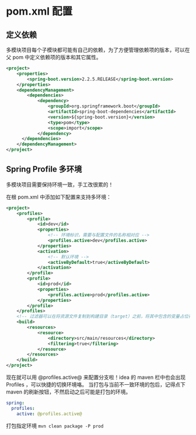 # pom.xml 配置

##  定义依赖

多模块项目每个子模块都可能有自己的依赖，为了方便管理依赖项的版本，可以在父 pom 中定义依赖项的版本和其它属性。

```xml
<project>
    <properties>
     	<spring-boot.version>2.2.5.RELEASE</spring-boot.version>
    </properties>
	<dependencyManagement>
    	<dependencies>
       		<dependency>
                <groupId>org.springframework.boot</groupId>
                <artifactId>spring-boot-dependencies</artifactId>
                <version>${spring-boot.version}</version>
                <type>pom</type>
                <scope>import</scope>
            </dependency>
      </dependencies>
	</dependencyManagement>
</project> 
```





##  Spring Profile 多环境

多模块项目需要保持环境一致，手工改很累的！

在根 pom.xml 中添加如下配置来支持多环境：

```xml
<project>
    <profiles>
        <profile>
            <id>dev</id>
            <properties>
                <!-- 环境标识，需要与配置文件的名称相对应 -->
                <profiles.active>dev</profiles.active>
            </properties>
            <activation>
                <!-- 默认环境 -->
                <activeByDefault>true</activeByDefault>
            </activation>
        </profile>
        <profile>
            <id>prod</id>
            <properties>
                <profiles.active>prod</profiles.active>
            </properties>
        </profile>
    </profiles>
    <!-- 过滤器可以在将资源文件复制到构建目录（target）之前，将其中包含的变量占位符替换为实际的值  -->
    <build>
        <resources>
            <resource>
                <directory>src/main/resources</directory>
                <filtering>true</filtering>
            </resource>
        </resources>
    </build>
</project>
```

 现在就可以用  @profiles.active@ 来配置分支啦！idea 的 maven 栏中也会出现  Profiles ，可以快捷的切换环境咯。 当打包与当前不一致环境的包后，记得点下 maven 的刷新按钮，不然启动之后可能是打包的环境。

```yaml
spring:
  profiles:
    active: @profiles.active@
```

打包指定环境 `mvn clean package -P prod`